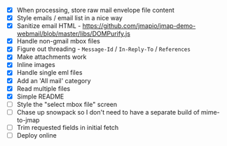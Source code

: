 - [x] When processing, store raw mail envelope file content
- [x] Style emails / email list in a nice way
- [x] Sanitize email HTML - https://github.com/jmapio/jmap-demo-webmail/blob/master/libs/DOMPurify.js
- [x] Handle non-gmail mbox files
- [x] Figure out threading - `Message-Id` / `In-Reply-To` / `References`
- [x] Make attachments work
- [x] Inline images
- [x] Handle single eml files
- [x] Add an 'All mail' category
- [x] Read multiple files
- [x] Simple README
- [ ] Style the "select mbox file" screen
- [ ] Chase up snowpack so I don't need to have a separate build of mime-to-jmap
- [ ] Trim requested fields in initial fetch
- [ ] Deploy online
